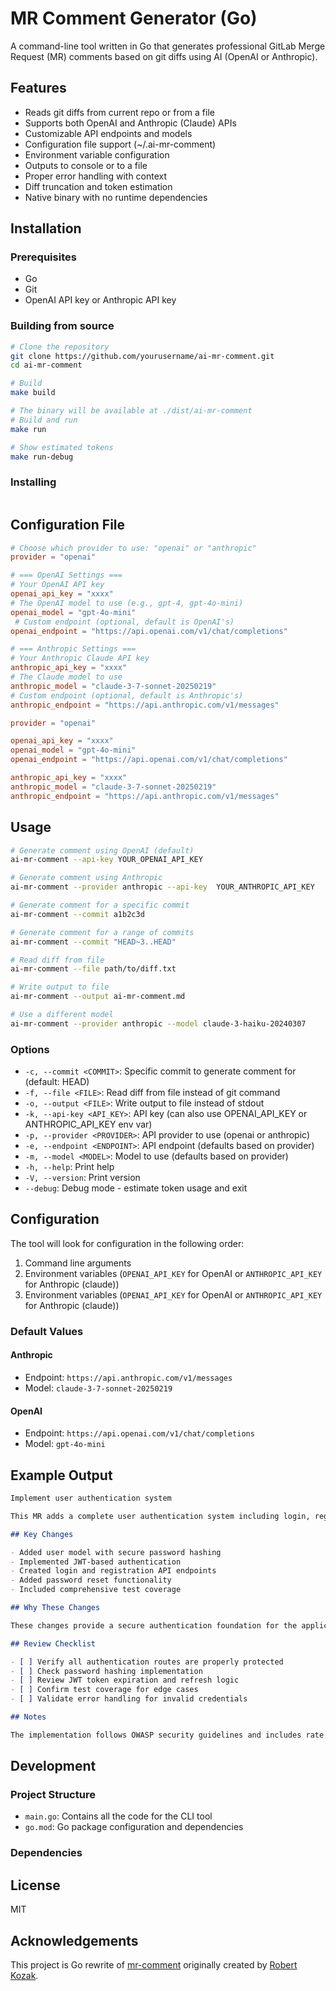 # MR Comment Generator (Go)

A command-line tool written in Go that generates professional GitLab Merge Request (MR) comments based on git diffs using AI (OpenAI or Anthropic).

## Features

- Reads git diffs from current repo or from a file
- Supports both OpenAI and Anthropic (Claude) APIs
- Customizable API endpoints and models
- Configuration file support (~/.ai-mr-comment)
- Environment variable configuration
- Outputs to console or to a file
- Proper error handling with context
- Diff truncation and token estimation
- Native binary with no runtime dependencies

## Installation

### Prerequisites

- Go
- Git
- OpenAI API key or Anthropic API key

### Building from source

```bash
# Clone the repository
git clone https://github.com/yourusername/ai-mr-comment.git
cd ai-mr-comment

# Build
make build

# The binary will be available at ./dist/ai-mr-comment
# Build and run
make run

# Show estimated tokens
make run-debug
```

### Installing

```bash

```

## Configuration File

```toml
# Choose which provider to use: "openai" or "anthropic"
provider = "openai"

# === OpenAI Settings ===
# Your OpenAI API key
openai_api_key = "xxxx"            
# The OpenAI model to use (e.g., gpt-4, gpt-4o-mini)         
openai_model = "gpt-4o-mini"
 # Custom endpoint (optional, default is OpenAI's)
openai_endpoint = "https://api.openai.com/v1/chat/completions"

# === Anthropic Settings ===
# Your Anthropic Claude API key
anthropic_api_key = "xxxx"
# The Claude model to use
anthropic_model = "claude-3-7-sonnet-20250219"
# Custom endpoint (optional, default is Anthropic's)
anthropic_endpoint = "https://api.anthropic.com/v1/messages"
```

```toml
provider = "openai"

openai_api_key = "xxxx"                    
openai_model = "gpt-4o-mini"
openai_endpoint = "https://api.openai.com/v1/chat/completions"

anthropic_api_key = "xxxx"
anthropic_model = "claude-3-7-sonnet-20250219"
anthropic_endpoint = "https://api.anthropic.com/v1/messages"
```

## Usage

```bash
# Generate comment using OpenAI (default)
ai-mr-comment --api-key YOUR_OPENAI_API_KEY

# Generate comment using Anthropic
ai-mr-comment --provider anthropic --api-key  YOUR_ANTHROPIC_API_KEY

# Generate comment for a specific commit
ai-mr-comment --commit a1b2c3d

# Generate comment for a range of commits
ai-mr-comment --commit "HEAD~3..HEAD"

# Read diff from file
ai-mr-comment --file path/to/diff.txt

# Write output to file
ai-mr-comment --output ai-mr-comment.md

# Use a different model
ai-mr-comment --provider anthropic --model claude-3-haiku-20240307
```

### Options

- `-c, --commit <COMMIT>`: Specific commit to generate comment for (default: HEAD)
- `-f, --file <FILE>`: Read diff from file instead of git command
- `-o, --output <FILE>`: Write output to file instead of stdout
- `-k, --api-key <API_KEY>`: API key (can also use OPENAI_API_KEY or ANTHROPIC_API_KEY env var)
- `-p, --provider <PROVIDER>`: API provider to use (openai or anthropic)
- `-e, --endpoint <ENDPOINT>`: API endpoint (defaults based on provider)
- `-m, --model <MODEL>`: Model to use (defaults based on provider)
- `-h, --help`: Print help
- `-V, --version`: Print version
- `--debug`: Debug mode - estimate token usage and exit

## Configuration

The tool will look for configuration in the following order:

1. Command line arguments
2. Environment variables (`OPENAI_API_KEY` for OpenAI or `ANTHROPIC_API_KEY` for Anthropic (claude))
3. Environment variables (`OPENAI_API_KEY` for OpenAI or `ANTHROPIC_API_KEY` for Anthropic (claude))

### Default Values

#### Anthropic

- Endpoint: `https://api.anthropic.com/v1/messages`
- Model: `claude-3-7-sonnet-20250219`

#### OpenAI

- Endpoint: `https://api.openai.com/v1/chat/completions`
- Model: `gpt-4o-mini`

## Example Output

```markdown
Implement user authentication system

This MR adds a complete user authentication system including login, registration, password reset, and account management.

## Key Changes

- Added user model with secure password hashing
- Implemented JWT-based authentication
- Created login and registration API endpoints
- Added password reset functionality
- Included comprehensive test coverage

## Why These Changes

These changes provide a secure authentication foundation for the application, allowing users to create accounts and access protected features.

## Review Checklist

- [ ] Verify all authentication routes are properly protected
- [ ] Check password hashing implementation
- [ ] Review JWT token expiration and refresh logic
- [ ] Confirm test coverage for edge cases
- [ ] Validate error handling for invalid credentials

## Notes

The implementation follows OWASP security guidelines and includes rate limiting to prevent brute force attacks.
```

## Development

### Project Structure

- `main.go`: Contains all the code for the CLI tool
- `go.mod`: Go package configuration and dependencies

### Dependencies


## License

MIT

## Acknowledgements

This project is Go rewrite of [mr-comment](https://github.com/RobertKozak/mr-comment) originally created by [Robert Kozak](https://github.com/RobertKozak).
